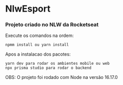 # NlwEsport
### Projeto criado no NLW da Rocketseat

Execute os comandos na ordem:
```
npmm install ou yarn install 
```
Apos a instalacao dos pacotes:
```
yarn dev para rodar os ambientes mobile ou web
npx prisma studio para rodar o backend
```
OBS: O projeto foi rodado com Node na versão 16.17.0
